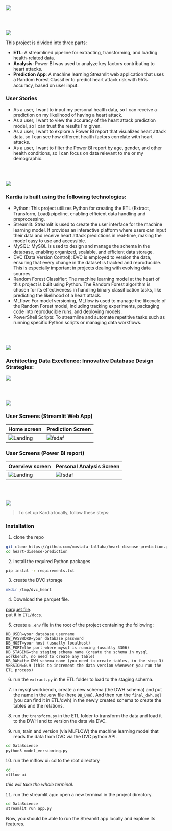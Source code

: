 <img src="./readme/title1.svg"/>

<br><br>

<!-- project philosophy -->
<img src="./readme/title2.svg"/>

This project is divided into three parts:

- **ETL**: A streamlined pipeline for extracting, transforming, and loading health-related data.
- **Analysis**: Power BI was used to analyze key factors contributing to heart attacks.
- **Prediction App**: A machine learning Streamlit web application that uses a Random Forest Classifier to predict heart attack risk with 95% accuracy, based on user input.

### User Stories

- As a user, I want to input my personal health data, so I can receive a prediction on my likelihood of having a heart attack.
- As a user, I want to view the accuracy of the heart attack prediction model, so I can trust the results I'm given.
- As a user, I want to explore a Power BI report that visualizes heart attack data, so I can see how different health factors correlate with heart attacks.
- As a user, I want to filter the Power BI report by age, gender, and other health conditions, so I can focus on data relevant to me or my demographic.

<br><br>

<!-- Tech stack -->
<img src="./readme/title3.svg"/>

### Kardía is built using the following technologies:

- Python: This project utilizes Python for creating the ETL (Extract, Transform, Load) pipeline, enabling efficient data handling and preprocessing.
- Streamlit: Streamlit is used to create the user interface for the machine learning model. It provides an interactive platform where users can input their data and receive heart attack predictions in real-time, making the model easy to use and accessible.
- MySQL: MySQL is used to design and manage the schema in the database, enabling organized, scalable, and efficient data storage.
- DVC (Data Version Control): DVC is employed to version the data, ensuring that every change in the dataset is tracked and reproducible. This is especially important in projects dealing with evolving data sources.
- Random Forest Classifier: The machine learning model at the heart of this project is built using Python. The Random Forest algorithm is chosen for its effectiveness in handling binary classification tasks, like predicting the likelihood of a heart attack.
- MLflow: For model versioning, MLflow is used to manage the lifecycle of the Random Forest model, including tracking experiments, packaging code into reproducible runs, and deploying models.
- PowerShell Scripts: To streamline and automate repetitive tasks such as running specific Python scripts or managing data workflows.

<br><br>

<!-- Database Design -->
<img src="./readme/title5.svg"/>

### Architecting Data Excellence: Innovative Database Design Strategies:

<img src="./ETL/dwh/final_dwh.png"/>

<br><br>

<!-- Implementation -->
<img src="./readme/title6.svg"/>

<!-- ### User Screens (Mobile)

| Login screen                              | Register screen                         | Landing screen                          | Loading screen                          |
| ----------------------------------------- | --------------------------------------- | --------------------------------------- | --------------------------------------- |
| ![Landing](https://placehold.co/900x1600) | ![fsdaf](https://placehold.co/900x1600) | ![fsdaf](https://placehold.co/900x1600) | ![fsdaf](https://placehold.co/900x1600) |
| Home screen                               | Menu Screen                             | Order Screen                            | Checkout Screen                         |
| ![Landing](https://placehold.co/900x1600) | ![fsdaf](https://placehold.co/900x1600) | ![fsdaf](https://placehold.co/900x1600) | ![fsdaf](https://placehold.co/900x1600) | -->

### User Screens (Streamlit Web App)

| Home screen                          | Prediction Screen                        |
| ------------------------------------ | ---------------------------------------- |
| ![Landing](./readme/assets/home.png) | ![fsdaf](./readme/assets/prediction.png) |

### User Screens (Power BI report)

| Overview screen                             | Personal Analysis Screen                           |
| ------------------------------------------- | -------------------------------------------------- |
| ![Landing](./readme/assets/bi_overview.png) | ![fsdaf](./readme/assets/bi_personal_analysis.png) |

<br><br>

<!-- Prompt Engineering -->
<!-- <img src="./readme/title7.svg"/>

### Mastering AI Interaction: Unveiling the Power of Prompt Engineering:

> This project utilizes a Random Forest Classifier to predict the likelihood of heart attacks based on health-related features. By applying Chi-Square tests for feature selection, the most relevant factors contributing to heart attacks are identified. The model is versioned using MLflow, ensuring efficient tracking, management, and comparison of different model versions to continually improve prediction accuracy. This structured approach guarantees a robust and scalable machine learning pipeline for heart health predictions.

<br><br> -->

<!-- AWS Deployment -->
<!-- <img src="./readme/title8.svg"/>

### Efficient AI Deployment: Unleashing the Potential with AWS Integration:

- This project leverages AWS deployment strategies to seamlessly integrate and deploy natural language processing models. With a focus on scalability, reliability, and performance, we ensure that AI applications powered by these models deliver robust and responsive solutions for diverse use cases.

<br><br> -->

<!-- Unit Testing -->
<!-- <img src="./readme/title9.svg"/>

### Precision in Development: Harnessing the Power of Unit Testing:

- This project employs rigorous unit testing methodologies to ensure the reliability and accuracy of code components. By systematically evaluating individual units of the software, we guarantee a robust foundation, identifying and addressing potential issues early in the development process.

<br><br> -->

<!-- How to run -->
<img src="./readme/title10.svg"/>

> To set up Kardía locally, follow these steps:

<!-- ### Prerequisites -->

### Installation

1. clone the repo

```sh
git clone https://github.com/mostafa-fallaha/heart-disease-prediction.git
cd heart-disease-prediction
```

2. install the required Python packages

```sh
pip instal -r requirements.txt
```

3. create the DVC storage

```sh
mkdir /tmp/dvc_heart
```

4. Download the parquet file.

[parquet file](https://drive.google.com/uc?export=download&id=1rXp1FxHpeMIqU9JV8NmVnJQ8X4fQnYtQ).
<br>
put it in `ETL/docs`.

5. create a `.env` file in the root of the project containing the following:<br>

```
DB_USER=your database username
DB_PASSWORD=your database password
DB_HOST=your host (usually localhost)
DB_PORT=the port where mysql is running (usually 3306)
DB_STAGING=the staging schema name (create the schema in mysql workbench, no need to create any table)
DB_DWH=the DWH schema name (you need to create tables, in the step 3)
VERSION=0.9 (this to increment the data version whenever you run the ETL process)
```

6. run the `extract.py` in the ETL folder to load to the staging schema.

7. in mysql workbench, create a new schema (the DWH schema) and put the name in the .env file (here `DB_DWH`). And then run the `final_dwh.sql` (you can find it in ETL/dwh) in the newly created schema to create the tables and the relations.

8. run the `transform.py` in the ETL folder to transform the data and load it to the DWH and to version the data via DVC.

9. run, train and version (via MLFLOW) the machine learning model that reads the data from DVC via the DVC python API.

```bash
cd DataScience
python3 model_versioning.py
```

10. run the mlflow ui: cd to the root directory

```bash
cd ..
mlflow ui
```

_this will take the whole terminal._

11. run the streamlit app: open a new terminal in the project directory.

```bash
cd DataScience
streamlit run app.py
```

Now, you should be able to run the Streamlit app locally and explore its features.
